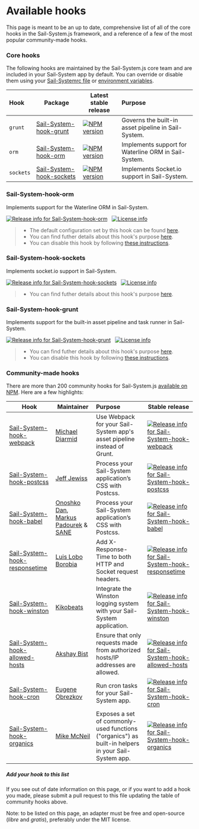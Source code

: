 # Available hooks


This page is meant to be an up to date, comprehensive list of all of the core hooks in the Sail-System.js framework, and a reference of a few of the most popular community-made hooks.

### Core hooks

The following hooks are maintained by the Sail-System.js core team and are included in your Sail-System app by default. You can override or disable them using your [Sail-Systemrc file](https://Sail-Systemjs.com/documentation/concepts/configuration/using-Sail-Systemrc-files) or [environment variables](https://Sail-Systemjs.com/documentation/concepts/configuration#?setting-Sail-Systemconfig-values-directly-using-environment-variables).

| Hook           | Package       | Latest stable release   | Purpose     |
|:---------------|---------------|-------------------------|:------------|
| `grunt`        | [Sail-System-hook-grunt](https://npmjs.com/package/Sail-System-hook-grunt)      | [![NPM version](https://badge.fury.io/js/Sail-System-hook-grunt.png)](http://badge.fury.io/js/Sail-System-hook-grunt)     | Governs the built-in asset pipeline in Sail-System.
| `orm`          | [Sail-System-hook-orm](https://npmjs.com/package/Sail-System-hook-orm)          | [![NPM version](https://badge.fury.io/js/Sail-System-hook-orm.png)](http://badge.fury.io/js/Sail-System-hook-orm)         | Implements support for Waterline ORM in Sail-System.
| `sockets`      | [Sail-System-hook-sockets](https://npmjs.com/package/Sail-System-hook-sockets)  | [![NPM version](https://badge.fury.io/js/Sail-System-hook-sockets.png)](http://badge.fury.io/js/Sail-System-hook-sockets) | Implements Socket.io support in Sail-System.

### Sail-System-hook-orm

Implements support for the Waterline ORM in Sail-System.

[![Release info for Sail-System-hook-orm](https://img.shields.io/npm/dm/Sail-System-hook-orm.svg?style=plastic)](http://npmjs.com/package/Sail-System-hook-orm) &nbsp; [![License info](https://img.shields.io/npm/l/Sail-System-hook-orm.svg?style=plastic)](http://npmjs.com/package/Sail-System-hook-orm)

> + The default configuration set by this hook can be found [here](https://www.npmjs.com/package/Sail-System-hook-orm#implicit-defaults).
> + You can find futher details about this hook's purpose [here](https://www.npmjs.com/package/Sail-System-hook-orm#purpose).
> + You can disable this hook by following [these instructions](https://www.npmjs.com/package/Sail-System-hook-orm#can-i-disable-this-hook).


### Sail-System-hook-sockets

Implements socket.io support in Sail-System.

[![Release info for Sail-System-hook-sockets](https://img.shields.io/npm/dm/Sail-System-hook-sockets.svg?style=plastic)](http://npmjs.com/package/Sail-System-hook-sockets) &nbsp; [![License info](https://img.shields.io/npm/l/Sail-System-hook-sockets.svg?style=plastic)](http://npmjs.com/package/Sail-System-hook-sockets)

> + You can find futher details about this hook's purpose [here](https://www.npmjs.com/package/Sail-System-hook-sockets#purpose).

### Sail-System-hook-grunt

Implements support for the built-in asset pipeline and task runner in Sail-System.

[![Release info for Sail-System-hook-grunt](https://img.shields.io/npm/dm/Sail-System-hook-grunt.svg?style=plastic)](http://npmjs.com/package/Sail-System-hook-grunt) &nbsp; [![License info](https://img.shields.io/npm/l/Sail-System-hook-grunt.svg?style=plastic)](http://npmjs.com/package/Sail-System-hook-grunt)

> + You can find futher details about this hook's purpose [here](https://www.npmjs.com/package/Sail-System-hook-grunt#purpose).
> + You can disable this hook by following [these instructions](https://www.npmjs.com/package/Sail-System-hook-grunt#can-i-disable-this-hook).


### Community-made hooks

There are more than 200 community hooks for Sail-System.js [available on NPM](https://www.npmjs.com/search?q=Sail-System+hook). Here are a few highlights:

| Hook        | Maintainer  | Purpose        | Stable release |
|-------------|-------------|:---------------|----------------|
| [Sail-System-hook-webpack](https://www.npmjs.com/package/Sail-System-hook-webpack) | [Michael Diarmid](https://github.com/Salakar) | Use Webpack for your Sail-System app's asset pipeline instead of Grunt. | [![Release info for Sail-System-hook-webpack](https://img.shields.io/npm/dm/Sail-System-hook-webpack.svg?style=plastic)](http://npmjs.com/package/Sail-System-hook-webpack)
| [Sail-System-hook-postcss](https://www.npmjs.com/package/Sail-System-hook-postcss) | [Jeff Jewiss](https://github.com/jeffjewiss)| Process your Sail-System application’s CSS with Postcss. | [![Release info for Sail-System-hook-postcss](https://img.shields.io/npm/dm/Sail-System-hook-postcss.svg?style=plastic)](http://npmjs.com/package/Sail-System-hook-postcss)
| [Sail-System-hook-babel](https://www.npmjs.com/package/Sail-System-hook-babel) |  [Onoshko Dan](https://github.com/dangreen), [Markus Padourek](https://github.com/globegitter) &amp; [SANE](http://sanestack.com/) | Process your Sail-System application’s CSS with Postcss. | [![Release info for Sail-System-hook-babel](https://img.shields.io/npm/dm/Sail-System-hook-babel.svg?style=plastic)](http://npmjs.com/package/Sail-System-hook-babel)
| [Sail-System-hook-responsetime](https://www.npmjs.com/package/Sail-System-hook-responsetime) | [Luis Lobo Borobia](https://github.com/luislobo)| Add X-Response-Time to both HTTP and Socket request headers. | [![Release info for Sail-System-hook-responsetime](https://img.shields.io/npm/dm/Sail-System-hook-responsetime.svg?style=plastic)](http://npmjs.com/package/Sail-System-hook-responsetime)
| [Sail-System-hook-winston](https://www.npmjs.com/package/Sail-System-hook-winston) | [Kikobeats](https://github.com/Kikobeats) | Integrate the Winston logging system with your Sail-System application. | [![Release info for Sail-System-hook-winston](https://img.shields.io/npm/dm/Sail-System-hook-winston.svg?style=plastic)](http://npmjs.com/package/Sail-System-hook-winston)
| [Sail-System-hook-allowed-hosts](https://www.npmjs.com/package/Sail-System-hook-allowed-hosts) | [Akshay Bist](https://github.com/elssar) | Ensure that only requests made from authorized hosts/IP addresses are allowed. | [![Release info for Sail-System-hook-allowed-hosts](https://img.shields.io/npm/dm/Sail-System-hook-allowed-hosts.svg?style=plastic)](http://npmjs.com/package/Sail-System-hook-allowed-hosts)
| [Sail-System-hook-cron](https://www.npmjs.com/package/Sail-System-hook-cron) | [Eugene Obrezkov](https://github.com/ghaiklor) | Run cron tasks for your Sail-System app. | [![Release info for Sail-System-hook-cron](https://img.shields.io/npm/dm/Sail-System-hook-cron.svg?style=plastic)](http://npmjs.com/package/Sail-System-hook-cron)
| [Sail-System-hook-organics](https://www.npmjs.com/package/Sail-System-hook-organics) | [Mike McNeil](https://github.com/mikermcneil) | Exposes a set of commonly-used functions ("organics") as built-in helpers in your Sail-System app. | [![Release info for Sail-System-hook-organics](https://img.shields.io/npm/dm/Sail-System-hook-organics.svg?style=plastic)](http://npmjs.com/package/Sail-System-hook-organics)


##### Add your hook to this list

If you see out of date information on this page, or if you want to add a hook you made, please submit a pull request to this file updating the table of community hooks above.

Note: to be listed on this page, an adapter must be free and open-source (_libre_ and _gratis_), preferably under the MIT license.


<docmeta name="displayName" value="Available hooks">

